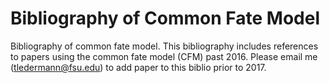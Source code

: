 # Bibliography of Common Fate Model
Bibliography of common fate model. This bibliography includes references to papers using the common fate model (CFM) past 2016. Please email me (tledermann@fsu.edu) to
add paper to this biblio prior to 2017.
